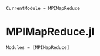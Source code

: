 ```@meta
CurrentModule = MPIMapReduce
```

# MPIMapReduce.jl

```@autodocs
Modules = [MPIMapReduce]
```
